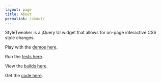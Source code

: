 ```yaml
---
layout: page
title: About
permalink: /about/
---
```


StyleTweaker is a jQuery UI widget that allows for on-page interactive CSS style changes.

Play with the [demos here]({{site.basurl}}/).

Run the [tests here]({{site.baseurl}}/tests/).

View the [builds here](https://travis-ci.org/NetsydeMiro/jquery-ui-styleTweaker).

Get the [code here](https://github.com/NetsydeMiro/jquery-ui-styleTweaker).

